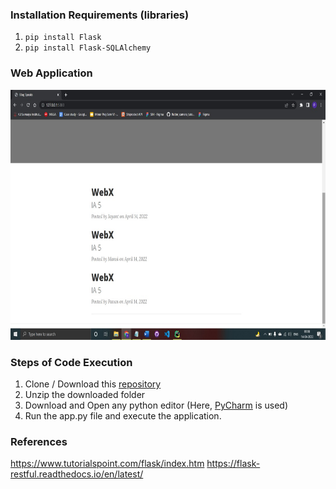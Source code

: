 ### Installation Requirements (libraries)

  1. ```pip install Flask```
  2. ```pip install Flask-SQLAlchemy```

### Web Application

<div align='center'>
<img src = 'WebX IA 5/Blogging-Website-using-Flask/templates/home.jpeg' height="400px">
</div>

### Steps of Code Execution

  1. Clone / Download this [repository](https://github.com/Jayantk07/Blog-Website-using-Flask)
  2. Unzip the downloaded folder
  3. Download and Open any python editor (Here, [PyCharm](https://www.jetbrains.com/pycharm/) is used)
  4. Run the app.py file and execute the application.

### References

https://www.tutorialspoint.com/flask/index.htm
https://flask-restful.readthedocs.io/en/latest/
